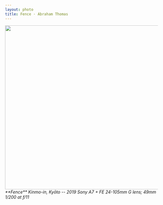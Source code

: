 ```yaml
---
layout: photo
title: Fence · Abraham Thomas
---
```


<img src="/assets/photos/Fence.jpg" width="540px" class="photo">

<i>
**Fence**  
Kinmo-in, Kyōto -- 2019  
Sony A7 + FE 24-105mm G lens; 49mm 1/200 at f/11  
</i>
